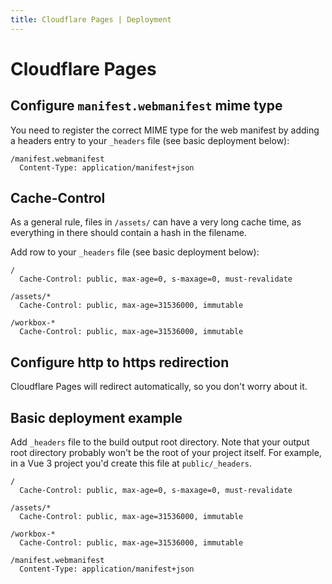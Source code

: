 ```yaml
---
title: Cloudflare Pages | Deployment
---
```


# Cloudflare Pages

## Configure `manifest.webmanifest` mime type

You need to register the correct MIME type for the web manifest by adding a headers entry to your `_headers` file (see basic deployment below):
```
/manifest.webmanifest
  Content-Type: application/manifest+json
```

## Cache-Control

As a general rule, files in `/assets/` can have a very long cache time, as everything in there should contain a hash in the filename.

Add row to your `_headers` file (see basic deployment below):

```
/
  Cache-Control: public, max-age=0, s-maxage=0, must-revalidate

/assets/*
  Cache-Control: public, max-age=31536000, immutable

/workbox-*
  Cache-Control: public, max-age=31536000, immutable
```

## Configure http to https redirection

Cloudflare Pages will redirect automatically, so you don't worry about it.

## Basic deployment example

Add `_headers` file to the build output root directory. Note that your output root directory probably won't be the root of your project itself. For example, in a Vue 3 project you'd create this file at `public/_headers`.

```
/
  Cache-Control: public, max-age=0, s-maxage=0, must-revalidate

/assets/*
  Cache-Control: public, max-age=31536000, immutable

/workbox-*
  Cache-Control: public, max-age=31536000, immutable

/manifest.webmanifest
  Content-Type: application/manifest+json
```
